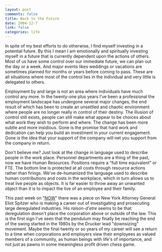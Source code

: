 ```yaml
--- 
layout: post
comments: false
title: Back to the Future
date: 2004-12-7
link: false
categories: life
---
```

In spite of my best efforts to do otherwise, I find myself investing in a potential future. By this I mean I am emotionally and spiritually investing myself in a future that is currently dependent upon the actions of others. Most of us have some control over our immediate future, we can plan out the day or a week. And major events likes weddings or vacations are sometimes planned for months or years before coming to pass. These are all situations where most of the control lies in the individual and very little is delegated to others.

Employment by and large is not an area where individuals have much control any more. In the twenty-one plus years I've been a professional the employment landscape has undergone several major changes, the end result of which has been to create an unsettled and chaotic environment where people are no longer really in control of their destiny. The illusion of control still exists, people can still make what appear to be choices about what work they wish to perform and where. The change has been more subtle and more insidious. Gone is the promise that hard work and dedication can help you build an investment in your current engagement. Gone is the idea that your support of the company will net you support from the company in return.

Don't believe me? Just look at the change in language used to describe people in the work place. Personnel departments are a thing of the past, now we have Human Resources. Positions require a "full time equivalent" or FTE. The bottom line is protected at all costs through resource actions rather than firings. We've de-humanized the language used to describe human contributions and costs in the workplace, which in turn allows us to treat live people as objects. It is far easier to throw away an unwanted object than it is to impact the live of an employee and their family.

This past week on "<a href="http://www.pbs.org/now/politics/insurancefraud.html" title="Insurance Fraud">NOW</a>" there was a piece on New York Attorney General Eliot Spitzer who is making a career out of investigating and prosecuting large deregulated industries. His <em>raison-d'etre</em> seems to be that deregulation doesn't place the corporation above or outside of the law. This is the first sign I've seen that the pendulum may finally be reaching the end of the swing started in the 1980s by the Drucker lead "downsizing" movement. Maybe the final twenty or so years of my career will see a return to a time when corporations and employers view their employees as valued members of a community, as human beings with life's of importance, and not just as pawns in some meaningless profit driven chess game.

